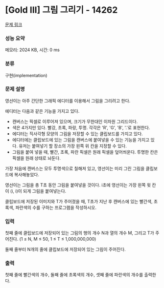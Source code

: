# [Gold III] 그림 그리기 - 14262 

[문제 링크](https://www.acmicpc.net/problem/14262) 

### 성능 요약

메모리: 2024 KB, 시간: 0 ms

### 분류

구현(implementation)

### 문제 설명

<p>영선이는 아주 간단한 그래픽 에디터를 이용해서 그림을 그리려고 한다.</p>

<p>에디터는 다음과 같은 기능을 가지고 있다.</p>

<ul>
	<li>캔버스는 픽셀로 이루어져 있으며, 크기가 무한대인 이차원 그리드이다.</li>
	<li>색은 4가지만 있다. 빨강, 초록, 파랑, 투명. 각각은 'R', 'G', 'B', '.'로 표현한다.</li>
	<li>에디터는 직사각형 모양의 그림을 저장할 수 있는 클립보드를 가지고 있다.</li>
	<li>에디터에는 클립보드에 있는 그림을 캔버스에 붙여넣을 수 있는 기능을 가지고 있다. 유저는 붙여넣기 할 장소의 가장 왼쪽 위 칸을 지정할 수 있다.</li>
	<li>그림을 붙여 넣을 때, 빨간, 초록, 파란 픽셀은 원래 픽셀을 덮어씌운다. 투명한 칸은 픽셀을 원래 상태로 놔둔다.</li>
</ul>

<p>가장 처음에 캔버스는 모두 투명색으로 칠해져 있고, 영선이는 미리 그린 그림을 클립보드에 복사해놓았다.</p>

<p>영선이는 그림을 총 T초 동안 그림을 붙여넣을 것이다. i초에 영선이는 가장 왼쪽 윗 칸이 (i, i)이 되게 그림을 붙여넣는다.</p>

<p>클립보드에 저장된 이미지와 T가 주어졌을 때, T초가 지난 후 캔버스에 있는 빨간색, 초록색, 파란색의 수를 구하는 프로그램을 작성하시오.</p>

### 입력 

 <p>첫째 줄에 클립보드에 저장되어 있는 그림의 행의 개수 N과 열의 개수 M, 그리고 T가 주어진다. (1 ≤ N, M ≤ 50, 1 ≤ T ≤ 1,000,000,000)</p>

<p>둘째 줄부터 N개의 줄에 클립보드에 저장되어 있는 그림이 주어진다.</p>

### 출력 

 <p>첫째 줄에 빨간색의 개수, 둘째 줄에 초록색의 개수, 셋째 줄에 파란색의 개수를 출력한다.</p>

